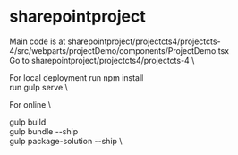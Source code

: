 # sharepointproject 
Main code is at sharepointproject/projectcts4/projectcts-4/src/webparts/projectDemo/components/ProjectDemo.tsx  \
Go to sharepointproject/projectcts4/projectcts-4   \

For local deployment
run npm install \
run gulp serve  \


For online \

gulp build \
gulp bundle --ship \
gulp package-solution  --ship \





